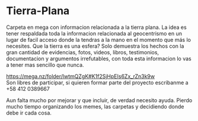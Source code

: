 # Tierra-Plana
Carpeta en mega con informacion relacionada a la tierra plana.
La idea es tener respaldada toda la informacion relacionada al geocentrismo en un  lugar de facil acceso donde la tendras a la mano en el momento que más lo necesites. Que la tierra es una esfera? Solo demuestra los hechos con la gran cantidad de evidencias, fotos, videos, libros, testimonios, documentacion y argumentos irrefutables, con toda esta informacion lo vas a tener mas sencillo que nunca.  

https://mega.nz/folder/lwtmQZgK#K1f2SjHpEIs6Zx_rZn3k9w  
Son libres de participar, si quieren formar parte del proyecto escribanme a +58 412 0389667 

Aun falta mucho por mejorar y que incluir, de verdad necesito ayuda. Pierdo mucho tiempo organizando los memes, las carpetas y decidiendo donde debe ir cada cosa.

